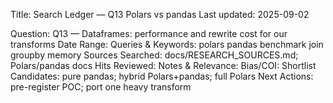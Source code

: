 Title: Search Ledger — Q13 Polars vs pandas
Last updated: 2025-09-02

Question: Q13 — Dataframes: performance and rewrite cost for our transforms
Date Range:
Queries & Keywords: polars pandas benchmark join groupby memory
Sources Searched: docs/RESEARCH_SOURCES.md; Polars/pandas docs
Hits Reviewed:
Notes & Relevance:
Bias/COI:
Shortlist Candidates: pure pandas; hybrid Polars+pandas; full Polars
Next Actions: pre-register POC; port one heavy transform

